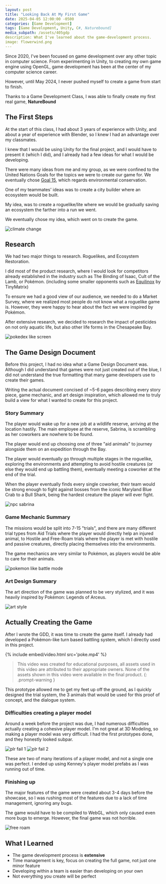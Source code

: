 ```yaml
---
layout: post
title: "Looking Back At My First Game"
date: 2025-04-05 12:00:00 -0500
categories: [Game Development]
tags: [Game Development, Unity, C#, Naturebound]
media_subpath: /assets/405gdp
description: What I've learned about the game-development process.
image: flowerwind.png
---
```


Since 2020, I've been focused on game development over any other topic in computer science. From experimenting in Unity, to creating my own game engine using OpenGL, game development has been at the center of my computer science career.

However, until May 2024, I never pushed myself to create a game from start to finish.

Thanks to a Game Development Class, I was able to finally create my first real game, **NatureBound**

## The First Steps

At the start of this class, I had about 3 years of experience with Unity, and about a year of experience with Blender, so I knew I had an advantage over my classmates.

I knew that I would be using Unity for the final project, and I would have to present it (which I did), and I already had a few ideas for what I would be developing.

There were many ideas from me and my group, as we were confined to the United Nations Goals for the topics we were to create our game for. We eventually chose [Goal 15](https://sdgs.un.org/goals/goal15), which regards environmental conservation.

One of my teammates' ideas was to create a city builder where an ecosystem would be built.

My idea, was to create a roguelike/lite where we would be gradually saving an ecosystem the farther into a run we went.

We eventually chose my idea, which went on to create the game.

![climate change](clim.png)

## Research

We had two major things to research. Roguelikes, and Ecosystem Restoration.

I did most of the product research, where I would look for competitors already established in the industry such as The Binding of Isaac, Cult of the Lamb, or Pokémon. (including some smaller opponents such as [Equilinox](https://equilinox.com) by TinyMatrix)

To ensure we had a good view of our audience, we needed to do a Market Survey, where we realized most people do not know what a roguelike game is. However, they were happy to hear about the fact we were inspired by Pokémon.

After extensive research, we decided to research the impact of pesticides on not only aquatic life, but also other life forms in the Chesapeake Bay.

![pokedex like screen](pokedex.png)

## The Game Design Document

Before this project, I had no idea what a Game Design Document was. Although I did understand that games were not just created out of the blue, I did not understand the true formatting that many game developers use to create their games.

Writing the actual document concised of ~5-6 pages describing every story piece, game mechanic, and art design inspiration, which allowed me to truly build a view for what I wanted to create for this project.

### Story Summary

The player would wake up for a new job at a wildlife reserve, arriving at the location hastily. The main employee at the reserve, Sabrina, is scrambling as her coworkers are nowhere to be found.

The player would end up choosing one of three "aid animals" to journey alongside them on an expedition through the Bay.

The player would eventually go through multiple stages in the roguelike, exploring the environments and attempting to avoid hostile creatures (or else they would end up battling them), eventually meeting a coworker at the end of the trial.

When the player eventually finds every single coworker, their team would be strong enough to fight against bosses from the iconic Maryland Blue Crab to a Bull Shark, being the hardest creature the player will ever fight.

![npc sabrina](npc.png)

### Game Mechanic Summary

The missions would be split into 7-15 "trials", and there are many different trial types from Aid Trials where the player would directly help an injured animal, to Hostile and Free-Roam trials where the player is met with hostile and passive creatures, directly placing themselves into the environments.

The game mechanics are very similar to Pokémon, as players would be able to care for their animals.

![pokemon like battle mode](battle.png)

### Art Design Summary

The art direction of the game was planned to be very stylized, and it was heavily inspired by Pokémon: Legends of Arceus.

![art style](mistide.png)

## Actually Creating the Game

After I wrote the GDD, it was time to create the game itself. I already had developed a Pokémon-like turn based battling system, which I directly used in this project.

{% include embed/video.html src='poke.mp4' %}
> This video was created for educational purposes, all assets used in this video are attributed to their appropriate owners. None of the assets shown in this video were available in the final product.
{: .prompt-warning }

This prototype allowed me to get my feet up off the ground, as I quickly designed the trial system, the 3 animals that would be used for this proof of concept, and the dialogue system. 

### Difficulties creating a player model

Around a week before the project was due, I had numerous difficulties actually creating a cohesive player model. I'm not great at 3D Modeling, so making a player model was very difficult. I had the first prototypes done, and they honestly looked subpar.

![plr fail 1](plr.png)
![plr fail 2](plr2.png)

These are two of many iterations of a player model, and not a single one was perfect. I ended up using Kenney's player model prefabs as I was running out of time.

### Finishing up

The major features of the game were created about 3-4 days before the showcase, so I was rushing most of the features due to a lack of time management, ignoring any bugs.

The game would have to be compiled to WebGL, which only caused even more bugs to emerge. However, the final game was not horrible.

![free roam](free.png)

## What I Learned

* The game development process is **extensive**
* Time management is key, focus on creating the full game, not just one minor feature
* Developing within a team is easier than developing on your own
* Not everything you create will be perfect